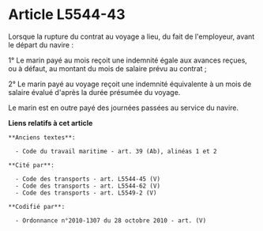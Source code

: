# Article L5544-43

Lorsque la rupture du contrat au voyage a lieu, du fait de l'employeur, avant le départ du navire :

1° Le marin payé au mois reçoit une indemnité égale aux avances reçues, ou à défaut, au montant du mois de salaire prévu au
contrat ;

2° Le marin payé au voyage reçoit une indemnité équivalente à un mois de salaire évalué d'après la durée présumée du voyage.

Le marin est en outre payé des journées passées au service du navire.

**Liens relatifs à cet article**

	**Anciens textes**:

	  - Code du travail maritime - art. 39 (Ab), alinéas 1 et 2

	**Cité par**:

	  - Code des transports - art. L5544-45 (V)
	  - Code des transports - art. L5544-62 (V)
	  - Code des transports - art. L5549-2 (V)

	**Codifié par**:

	  - Ordonnance n°2010-1307 du 28 octobre 2010 - art. (V)
